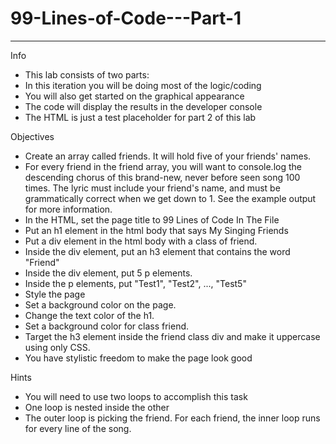 # 99-Lines-of-Code---Part-1
---
Info
* This lab consists of two parts:
* In this iteration you will be doing most of the logic/coding
* You will also get started on the graphical appearance
 * The code will display the results in the developer console
 * The HTML is just a test placeholder for part 2 of this lab

Objectives
* Create an array called friends. It will hold five of your friends' names.
* For every friend in the friend array, you will want to console.log the descending chorus of this brand-new, never before seen song 100 times. The lyric must include your friend's name, and must be grammatically correct when we get down to 1. See the example output for more information.
* In the HTML, set the page title to 99 Lines of Code In The File
* Put an h1 element in the html body that says My Singing Friends
* Put a div element in the html body with a class of friend.
 * Inside the div element, put an h3 element that contains the word "Friend"
 * Inside the div element, put 5 p elements.
 * Inside the p elements, put "Test1", "Test2", ..., "Test5"
* Style the page
 * Set a background color on the page.
 * Change the text color of the h1.
 * Set a background color for class friend.
 * Target the h3 element inside the friend class div and make it uppercase using only CSS.
 * You have stylistic freedom to make the page look good

Hints
* You will need to use two loops to accomplish this task
 * One loop is nested inside the other
 * The outer loop is picking the friend. For each friend, the inner loop runs for every line of the song.